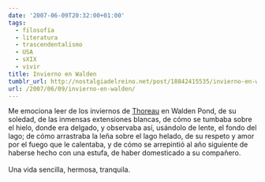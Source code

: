 ```yaml
---
date: '2007-06-09T20:32:00+01:00'
tags:
  - filosofía
  - literatura
  - trascendentalismo
  - USA
  - sXIX
  - vivir
title: Invierno en Walden
tumblr_url: http://nostalgiadelreino.net/post/18842415535/invierno-en-walden
url: /2007/06/09/invierno-en-walden/
---
```


<p>Me emociona leer de los inviernos de <a href="http://es.wikipedia.org/wiki/Henry_David_Thoreau">Thoreau</a> en Walden Pond, de su soledad, de las inmensas extensiones blancas, de cómo se tumbaba sobre el hielo, donde era delgado, y observaba así, usándolo de lente, el fondo del lago; de cómo arrastraba la leña sobre el lago helado, de su respeto y amor por el fuego que le calentaba, y de cómo se arrepintió al año siguiente de haberse hecho con una estufa, de haber domesticado a su compañero.<br/><br/>Una vida sencilla, hermosa, tranquila.<br/><br/><br/></p>